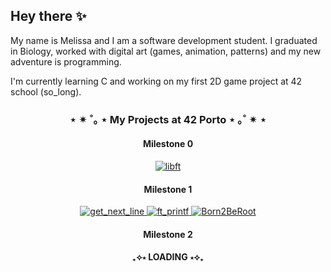 ## Hey there ✨

My name is Melissa and I am a software development student. I graduated in Biology, worked with digital art (games, animation, patterns) and my new adventure is programming.

I'm currently learning C and working on my first 2D game project at 42 school (so_long).


<h3 align="center"> ⋆ ✴︎ ˚｡ ⋆ My Projects at 42 Porto ⋆ ｡˚ ✴︎ ⋆ </h3>
<h4 align="center">Milestone 0</h4>

  <div align="center">
  <a href="https://github.com/mfischer-98/Libft" target="_blank">
    <img src="https://github.com/mfischer-98/42-project-badges/blob/main/badges/libfte.png" alt="libft" />
  </a>
</div>

<h4 align="center">Milestone 1</h4>

<div align="center">
  <a href="https://github.com/mfischer-98/Get-Next-Line" target="_blank">
    <img src="https://github.com/mfischer-98/42-project-badges/blob/main/badges/get_next_linee.png" alt="get_next_line" />
  </a>
  <a href="https://github.com/mfischer-98/ft_printf" target="_blank">
    <img src="https://github.com/mfischer-98/42-project-badges/blob/main/badges/ft_printfe.png" alt="ft_printf" />
  </a>
 </a>
  <a href= target="_blank">
    <img src="https://github.com/mfischer-98/42-project-badges/blob/main/badges/born2berootm.png" alt="Born2BeRoot" />
  </a>
 
</div>

<h4 align="center">Milestone 2</h4>
<h4 align="center"> ₊⟡⋆ LOADING ⋆⟡₊ </h4>
